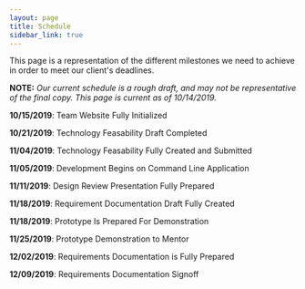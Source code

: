 ```yaml
---
layout: page
title: Schedule
sidebar_link: true
---
```


<script src="https://cdn.jsdelivr.net/npm/darkmode-js@1.5.3/lib/darkmode-js.min.js"></script>
<script>
function myFunc(){
  new Darkmode().showWidget();
}
document.onload = myFunc();
</script>

This page is a representation of the different milestones we need to achieve in order to meet our client's deadlines.

**NOTE:** _Our current schedule is a rough draft, and may not be representative of the final copy. This page is current as of 10/14/2019._

**10/15/2019**: Team Website Fully Initialized

**10/21/2019**: Technology Feasability Draft Completed

**11/04/2019**: Technology Feasability Fully Created and Submitted

**11/05/2019**: Development Begins on Command Line Application

**11/11/2019**: Design Review Presentation Fully Prepared

**11/18/2019**: Requirement Documentation Draft Fully Created

**11/18/2019**: Prototype Is Prepared For Demonstration

**11/25/2019**: Prototype Demonstration to Mentor

**12/02/2019**: Requirements Documentation is Fully Prepared

**12/09/2019**: Requirements Documentation Signoff

<!-- <button type="button" onclick="myFunc()">Try it</button> -->
